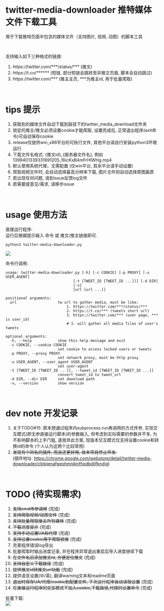 # twitter-media-downloader 推特媒体文件下载工具
用于下载推特页面中包含的媒体文件（支持图片, 视频, 动图）的脚本工具 

<br/>

支持输入如下三种格式的链接:
1. https://<span></span>twitter.com/\*\*\*/status/\*\*\* (推文)  
2. https://<span></span>t.co/****** (短链, 部分短链会跳转至非推文页面, 脚本会自动跳过)  
3. https://<span></span>twitter.com/\*\*\* (推主主页, \*\*\*为推主id, 用于批量爬取)

<br/>

# tips 提示  
1. 获取到的媒体文件自动下载到路径下的twitter_media_download文件夹  
2. 锁定的推主/推文必须设置cookie才能爬取, 设置完成后, 正常退出程序(exit命令)可自动保存cookie
3. release仅提供win_x86平台的可执行文件, 其他平台请自行安装python3环境运行
4. 下载文件名格式: {推文id}_{服务器文件名}, 例如1399401339331891205_16icKxB4mFrHlWHg.mp4
5. 默认使用系统代理，无需配置 (仅win平台, 其余平台请手动设置)
6. 爬取视频文件时, 会自动选择最高分辨率下载, 图片文件则自动选择原图画质
8. 若出现任何问题, 请到issue反馈log文件
9. 若需要提意见/需求, 请移步issue

<br/>

# usage 使用方法
直接运行程序:  
运行后根据提示输入 命令 或 推文/推主链接即可.

    python3 twitter-media-downloader.py

<img src="https://pic.rmb.bdstatic.com/bjh/08934029f23df12817604a44d48fb01d.png">

命令行调用:

    usage: twitter-media-downloader.py [-h] [-c COOKIE] [-p PROXY] [-u USER_AGENT]
                                   [-t [TWEET_ID [TWEET_ID ...]]] [-d DIR]
                                   [-v]
                                   [url [url ...]]

    positional arguments:
      url                   tw url to gather media, must be like:
                                1. https://twitter.com/***/status/***
                                2. https://t.co/*** (tweets short url)
                                3. https://twitter.com/*** (user page, *** is user_id)
                                # 3. will gather all media files of user's tweets
    
    optional arguments:
      -h, --help            show this help message and exit
      -c COOKIE, --cookie COOKIE
                            set cookie to access locked users or tweets
      -p PROXY, --proxy PROXY
                            set network proxy, must be http proxy
      -u USER_AGENT, --user_agent USER_AGENT
                            set user-agent
      -t [TWEET_ID [TWEET_ID ...]], --tweet_id [TWEET_ID [TWEET_ID ...]]
                            convert tweet_id to tweet_url
      -d DIR, --dir DIR     set download path
      -v, --version         show version

<br/>

# dev note 开发记录
1. 关于TODO#15: 原本想通过程序内subprocess.run再调用的方式传参, 实现交互模式(即无参直接运行脚本)的参数输入,
   但考虑到实际需要的参数并不多, 为不影响脚本的上手门槛, 遂放弃此方案, 现版本交互模式仅支持设置cookie和转换id的命令
   (个人认为这两个比较常用)  
2. ~~发现有个同名的插件, 而且还更好用, 故本项目停止开发.~~  
(插件地址: https://chrome.google.com/webstore/detail/twitter-media-downloader/cblpjenafgeohmnjknfhpdbdljfkndig)

<br/>

# TODO (待实现需求)  
1. ~~支持cmd传参调用~~ (完成)
2. ~~支持爬取视频/动图文件~~ (完成)
3. ~~支持批量爬取推主所有媒体~~ (完成)
4. ~~下载进度显示~~ (完成)
6. ~~支持手动设置UA和代理~~ (完成)
7. ~~支持设置cookie用于爬取锁推~~ (完成)
8. 完善程序错误log导出
9. 批量爬取时输出进度记录, 并在程序异常退出重启后导入进度继续下载
10. ~~在文件名前添加推文id, 方便定位推文~~ (完成)
11. ~~支持自定义下载路径~~ (完成)
12. ~~提供推文id转推文url功能~~ (完成)
13. 提供语言设置(中/英), 翻译warning文本和readme页面
14. ~~退出时保存UA/代理/cookie到配置文件, 下次运行程序自动读取设置~~ (完成)
15. ~~在直接运行程序的交互模式下加入cookie,下载路径,代理的设置命令~~ (完成)

批量下载:  
<img src="https://pic.rmb.bdstatic.com/bjh/e7bb8983c155712b6175e99f9f66ff35.png">
